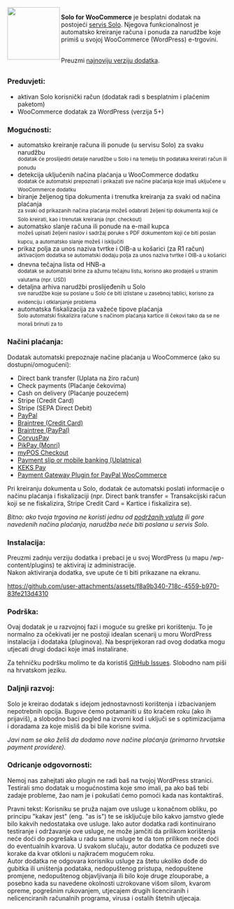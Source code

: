 <img src="https://github.com/coax/solo-for-woocommerce/assets/189817/9abf2b62-d5ea-4c94-89ca-f7844ab0a0df" width="120" align="left">

**Solo for WooCommerce** je besplatni dodatak na postojeći [servis Solo](https://solo.com.hr). Njegova funkcionalnost je automatsko kreiranje računa i ponuda za narudžbe koje primiš u svojoj WooCommerce (WordPress) e-trgovini.

\
Preuzmi [najnoviju verziju dodatka](https://github.com/coax/solo-for-woocommerce/releases).

##

### Preduvjeti:
- aktivan Solo korisnički račun (dodatak radi s besplatnim i plaćenim paketom)
- WooCommerce dodatak za WordPress (verzija 5+)

### Mogućnosti:
- automatsko kreiranje računa ili ponude (u servisu Solo) za svaku narudžbu\
<sup>dodatak će proslijediti detalje narudžbe u Solo i na temelju tih podataka kreirati račun ili ponudu</sup>
- detekcija uključenih načina plaćanja u WooCommerce dodatku\
<sup>dodatak će automatski prepoznati i prikazati sve načine plaćanja koje imaš uključene u WooCommerce dodatku</sup>
- biranje željenog tipa dokumenta i trenutka kreiranja za svaki od načina plaćanja\
<sup>za svaki od prikazanih načina plaćanja možeš odabrati željeni tip dokumenta koji će Solo kreirati, kao i trenutak kreiranja (npr. checkout)</sup>
- automatsko slanje računa ili ponude na e-mail kupca\
<sup>možeš upisati željeni naslov i sadržaj poruke s PDF dokumentom koji će biti poslan kupcu, a automatsko slanje možeš i isključiti</sup>
- prikaz polja za unos naziva tvrtke i OIB-a u košarici (za R1 račun)\
<sup>aktivacijom dodatka se automatski dodaju polja za unos naziva tvrtke i OIB-a u košarici</sup>
- dnevna tečajna lista od HNB-a\
<sup>dodatak se automatski brine za ažurnu tečajnu listu, korisno ako prodaješ u stranim valutama (npr. USD)</sup>
- detaljna arhiva narudžbi proslijeđenih u Solo\
<sup>sve narudžbe koje su poslane u Solo će biti izlistane u zasebnoj tablici, korisno za evidenciju i otklanjanje problema</sup>
- automatska fiskalizacija za važeće tipove plaćanja\
<sup>Solo automatski fiskalizira račune s načinom plaćanja kartice ili čekovi tako da se ne moraš brinuti za to</sup>

### Načini plaćanja:
Dodatak automatski prepoznaje načine plaćanja u WooCommerce (ako su dostupni/omogućeni):
- Direct bank transfer (Uplata na žiro račun)
- Check payments (Plaćanje čekovima)
- Cash on delivery (Plaćanje pouzećem)
- Stripe (Credit Card)
- Stripe (SEPA Direct Debit)
- [PayPal](https://wordpress.org/plugins/woocommerce-paypal-payments/)
- [Braintree (Credit Card)](https://wordpress.org/plugins/woocommerce-gateway-paypal-powered-by-braintree/)
- [Braintree (PayPal)](https://wordpress.org/plugins/woocommerce-gateway-paypal-powered-by-braintree/)
- [CorvusPay](https://wordpress.org/plugins/corvuspay-woocommerce-integration/)
- [PikPay (Monri)](https://github.com/MonriPayments/woocommerce-monri)
- [myPOS Checkout](https://wordpress.org/plugins/mypos-virtual-for-woocommerce/)
- [Payment slip or mobile banking (Uplatnica)](https://wordpress.org/plugins/croatian-payment-slip-generator-for-woocommerce/)
- [KEKS Pay](https://wordpress.org/plugins/keks-pay-for-woocommerce/)
- [Payment Gateway Plugin for PayPal WooCommerce](https://wordpress.org/plugins/express-checkout-paypal-payment-gateway-for-woocommerce/)

Pri kreiranju dokumenta u Solo, dodatak će automatski poslati informacije o načinu plaćanja i fiskalizaciji (npr. Direct bank transfer = Transakcijski račun koji se ne fiskalizira, Stripe Credit Card = Kartice i fiskalizira se).

_Bitno: ako tvoja trgovina ne koristi jednu od [podržanih valuta](https://solo.com.hr/api-dokumentacija/valute) ili gore navedenih načina plaćanja, narudžba neće biti poslana u servis Solo._

### Instalacija:
Preuzmi zadnju verziju dodatka i prebaci je u svoj WordPress (u mapu /wp-content/plugins) te aktiviraj iz administracije.\
Nakon aktiviranja dodatka, sve upute će ti biti prikazane na ekranu.

https://github.com/user-attachments/assets/f8a9b340-718c-4559-b970-83fe213d4310

### Podrška:
Ovaj dodatak je u razvojnoj fazi i moguće su greške pri korištenju. To je normalno za očekivati jer ne postoji idealan scenarij u moru WordPress instalacija i dodataka (pluginova). Na besprijekoran rad ovog dodatka mogu utjecati drugi dodaci koje imaš instalirane.

Za tehničku podršku molimo te da koristiš [GitHub Issues](https://github.com/coax/solo-for-woocommerce/issues). Slobodno nam piši na hrvatskom jeziku.

### Daljnji razvoj:
Solo je kreirao dodatak s idejom jednostavnosti korištenja i izbacivanjem nepotrebnih opcija. Bugove ćemo potamaniti u što kraćem roku (ako ih prijaviš), a slobodno baci pogled na izvorni kod i uključi se s optimizacijama i doradama za koje misliš da bi bile korisne svima.

_Javi nam se ako želiš da dodamo nove načine plaćanja (primarno hrvatske payment providere)._

### Odricanje odgovornosti:
Nemoj nas zahejtati ako plugin ne radi baš na tvojoj WordPress stranici. Testirali smo dodatak u mogućnostima koje smo imali, pa ako baš tebi zadaje probleme, žao nam je i pokušati ćemo pomoći kada nas kontaktiraš.

Pravni tekst: Korisniku se pruža najam ove usluge u konačnom obliku, po principu "kakav jest" (eng. "as is") te se isključuje bilo kakvo jamstvo glede bilo kakvih nedostataka ove usluge. Iako autor dodatka radi kontinuirano testiranje i održavanje ove usluge, ne može jamčiti da prilikom korištenja neće doći do pogrešaka u radu same usluge te da tom prilikom neće doći do eventualnih kvarova.
U svakom slučaju, autor dodatka će poduzeti sve korake da kvar otkloni u najkraćem mogućem roku.\
Autor dodatka ne odgovara korisniku usluge za štetu ukoliko dođe do gubitka ili uništenja podataka, nedopuštenog pristupa, nedopuštene promjene, nedopuštenog objavljivanja ili bilo koje druge zlouporabe, a posebno kada su navedene okolnosti uzrokovane višom silom, kvarom opreme, pogrešnim rukovanjem, utjecajem drugih licenciranih i nelicenciranih računalnih programa, virusa i ostalih štetnih utjecaja.
